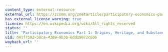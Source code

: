 ```yaml
---
content_type: external-resource
external_url: https://zcomm.org/znetarticle/participatory-economics-part-1-origins-heritage-and-substance/
has_external_license_warning: true
license: https://en.wikipedia.org/wiki/All_rights_reserved
status: ''
title: 'Participatory Economics Part 1: Origins, Heritage, and Substance'
uid: d41f7582-58ca-4309-9b3b-6dd19872c6b6
wayback_url: ''
---
```

